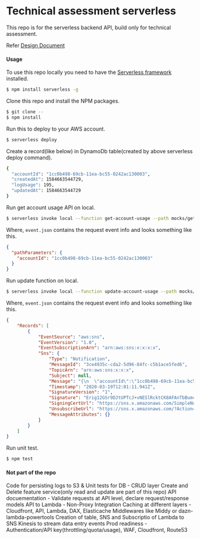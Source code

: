 # Technical assessment serverless

This repo is for the serverless backend API, build only for technical assessment.

Refer [Design Document](https://github.com/hitenkaram/technical-assessment-serverless/blob/master/ADR.md)

#### Usage

To use this repo locally you need to have the [Serverless framework](https://serverless.com) installed.

``` bash
$ npm install serverless -g
```

Clone this repo and install the NPM packages.

``` bash
$ git clone --
$ npm install
```

Run this to deploy to your AWS account.

``` bash
$ serverless deploy
```

Create a record(like below) in DynamoDb table(created by above serverless deploy command).

``` bash
{
  "accountId": "1cc0b498-69cb-11ea-bc55-0242ac130003",
  "createdAt": 1584663544729,
  "logUsage": 195,
  "updatedAt": 1584663544729
}
```

Run get account usage API on local.

``` bash
$ serverless invoke local --function get-account-usage --path mocks/get-account-usage-event.json
```

Where, `event.json` contains the request event info and looks something like this.

``` json
{
  "pathParameters": {
    "accountId": "1cc0b498-69cb-11ea-bc55-0242ac130003"
  }
}
```

Run update function on local.

``` bash
$ serverless invoke local --function update-account-usage --path mocks/update-account-usage-event.json
```

Where, `event.json` contains the request event info and looks something like this.

``` json
{
    "Records": [
        {
            "EventSource": "aws:sns",
            "EventVersion": "1.0",
            "EventSubscriptionArn": "arn:aws:sns:x:x:x:x",
            "Sns": {
                "Type": "Notification",
                "MessageId": "3ce4935c-cda2-5d96-84fc-c5b1ace5fed6",
                "TopicArn": "arn:aws:sns:x:x:x",
                "Subject": null,
                "Message": "{\n  \"accountId\":\"1cc0b498-69cb-11ea-bc55-0242ac130003\",\n   \"logData\":\"Some new logs for the given accountId\"\n}",
                "Timestamp": "2020-03-19T12:01:11.941Z",
                "SignatureVersion": "1",
                "Signature": "Erig12GSr9DJtUPTcJ+vNESlRcktCK8AFAnTbBumcSHkgd/PRr2v8e2DSKDEFjB7CybHpWzCxF3SVOoPjRScx/QBGb4cHCodzy8+2EqUM9MpH1GdVULDFZbBq1VmGx1oOrfjLuLANeZByoIFKiVu//cI3HclrJtPNUx4IVveP+M+2SGW6EfWww1BDbh3w1hvCEDT0XSGoE3GkUhSx/183QgS6AUhSEVgrLrQw1KQ6HREd304LVX9nXUryz3/rHA+vO8DqqYetF+8KqSNwHfz1T0GQPJHt4EuKqG6hyhr3uoyI/8Rh0/MISJljHwcVAZj7iOARAMoazq0NRyMgjqRuw==",
                "SigningCertUrl": "https://sns.x.amazonaws.com/SimpleNotificationService-x.pem",
                "UnsubscribeUrl": "https://sns.x.amazonaws.com/?Action=Unsubscribe&SubscriptionArn=arn:aws:sns:x:x:x:x",
                "MessageAttributes": {}
            }
        }
    ]
}

```
Run unit test.

``` bash
$ npm test
```

#### Not part of the repo
Code for persisting logs to S3 & Unit tests for DB - CRUD layer
Create and Delete feature service(only read and update are part of this repo)
API docuementation - Validate requests at API level, declare request/response models
API to Lambda - Non-Proxy Integration
Caching at different layers - Cloudfront, API, Lambda, DAX, Elasticache
Middlewares like Middy or dazn-lambda-powertools
Creation of table, SNS and Subscriptio of Lambda to SNS
Kinesis to stream data entry events
Prod readiness - Authentication/API key(throttling/quota/usage), WAF, Cloudfront, Route53 
